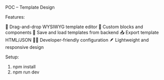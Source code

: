 POC – Template Design

Features:

🎨 Drag-and-drop WYSIWYG template editor
🧱 Custom blocks and components
💾 Save and load templates from backend
📤 Export template HTML/JSON
🧑‍💻 Developer-friendly configuration
🪶 Lightweight and responsive design

Setup:
1. npm install
2. npm run dev
